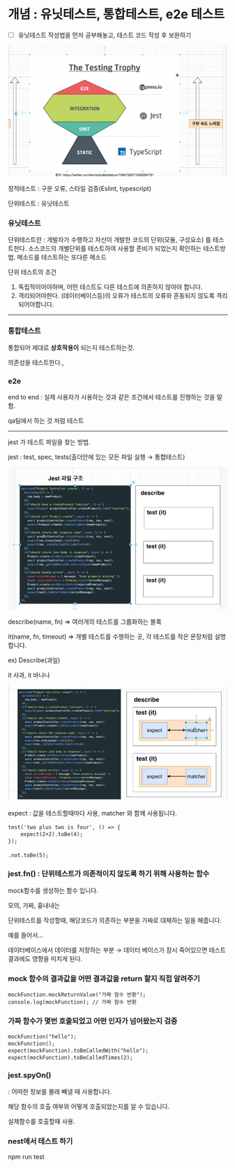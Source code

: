 # 개념 : 유닛테스트, 통합테스트, e2e 테스트

- [ ] 유닛테스트 작성법을 먼저 공부해놓고, 테스트 코드 작성 후 보완하기

![Untitled](../../Picture/Untitled.png)

정적테스트 : 구문 오류, 스타일 검증(Eslint, typescript)

단위테스트 : 유닛테스트

### 유닛테스트

단위테스트란 : 개발자가 수행하고 자신이 개발한 코드의 단위(모듈, 구성요소) 를 테스트한다. 소스코드의 개별단위를 테스트하여 사용할 준비가 되었는지 확인하는 테스트방법. 메소드를 테스트하는 또다른 메소드

단위 테스트의 조건

1. 독립적이어야하며, 어떤 테스트도 다른 테스트에 의존하지 않아야 합니다.
2. 격리되어야한다. (데이터베이스등)의 오류가 테스트의 오류와 혼동되지 않도록 격리되어야합니다.

---

### 통합테스트

통합되어 제대로 **상호작용이** 되는지 테스트하는것.

의존성을 테스트한다.,

### e2e

end to end : 실제 사용자가 사용하는 것과 같은 조건에서 테스트를 진행하는 것을 말함.

qa팀에서 하는 것 처럼 테스트

---

jest 가 테스트 파일을 찾는 방법.

jest : test, spec, tests(촐더안에 있는 모든 파일 실행 → 통합테스트)

![Untitled](../../Picture/jest파일구조.png)

describe(name, fn) ⇒ 여러개의 테스트를 그룹화하는 블록

it(name, fn, timeout) ⇒ 개별 테스트를 수행하는 곳, 각 테스트를 작은 문장처럼 설명합니다.

ex) Describe(과일)

it 사과, it 바나나

![Untitled](../../Picture/마지막.png)

expect : 값을 테스트할때마다 사용, matcher 와 함께 사용됩니다.

```tsx
test('two plus two is four', () => {
	expect(2+2).toBe(4);
});

.not.toBe(5);
```

### jest.fn() : 단위테스트가 의존적이지 않도록 하기 위해 사용하는 함수

mock함수를 생성하는 함수 입니다.

모의, 가짜, 흉내내는

단위테스트를 작성할때, 해당코드가 의존하는 부분을 가짜로 대체하는 일을 해줍니다.

예를 들어서…

테이터베이스에서 데이터를 저장하는 부분 → 데이터 베이스가 잠시 죽어있으면 테스트 결과에도 영향을 미치게 된다.

### mock 함수의 결과값을 어떤 결과값을 return 할지 직접 알려주기

```tsx
mockFunction.mockReturnValue("가짜 함수 반환");
console.log(mockFunction); // 가짜 함수 반환
```

### 가짜 함수가 몇번 호출되었고 어떤 인자가 넘어왔는지 검증

```tsx
mockFunction("hello");
mockFunction();
expect(mockFunction).toBeCalledWith("hello");
expect(mockFunction).toBeCalledTimes(2);
```

### jest.spyOn()

: 어떠한 정보를 몰래 빼낼 때 사용합니다.

해당 함수의 호출 여부와 어떻게 호출되었는지를 알 수 있습니다.

실제함수를 호출할때 사용.

### nest에서 테스트 하기

npm run test

